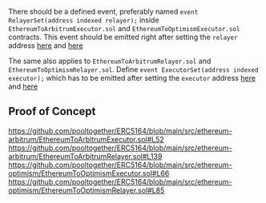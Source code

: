 There should be a defined event, preferably named `event RelayerSet(address indexed relayer);` inside `EthereumToArbitrumExecutor.sol` and `EthereumToOptimismExecutor.sol` contracts. This event should be emitted right after setting the `relayer` address [here](https://github.com/pooltogether/ERC5164/blob/main/src/ethereum-arbitrum/EthereumToArbitrumExecutor.sol#L54
) and [here](https://github.com/pooltogether/ERC5164/blob/main/src/ethereum-optimism/EthereumToOptimismExecutor.sol#L68
)

The same also applies to `EthereumToArbitrumRelayer.sol` and `EthereumToOptimismRelayer.sol`. Define `event ExecutorSet(address indexed executor);` which has to be emitted after setting the `executor` address [here](https://github.com/pooltogether/ERC5164/blob/main/src/ethereum-arbitrum/EthereumToArbitrumRelayer.sol#L141
) and [here](https://github.com/pooltogether/ERC5164/blob/main/src/ethereum-optimism/EthereumToOptimismRelayer.sol#L87
)


## Proof of Concept
https://github.com/pooltogether/ERC5164/blob/main/src/ethereum-arbitrum/EthereumToArbitrumExecutor.sol#L52
https://github.com/pooltogether/ERC5164/blob/main/src/ethereum-arbitrum/EthereumToArbitrumRelayer.sol#L139
https://github.com/pooltogether/ERC5164/blob/main/src/ethereum-optimism/EthereumToOptimismExecutor.sol#L66
https://github.com/pooltogether/ERC5164/blob/main/src/ethereum-optimism/EthereumToOptimismRelayer.sol#L85